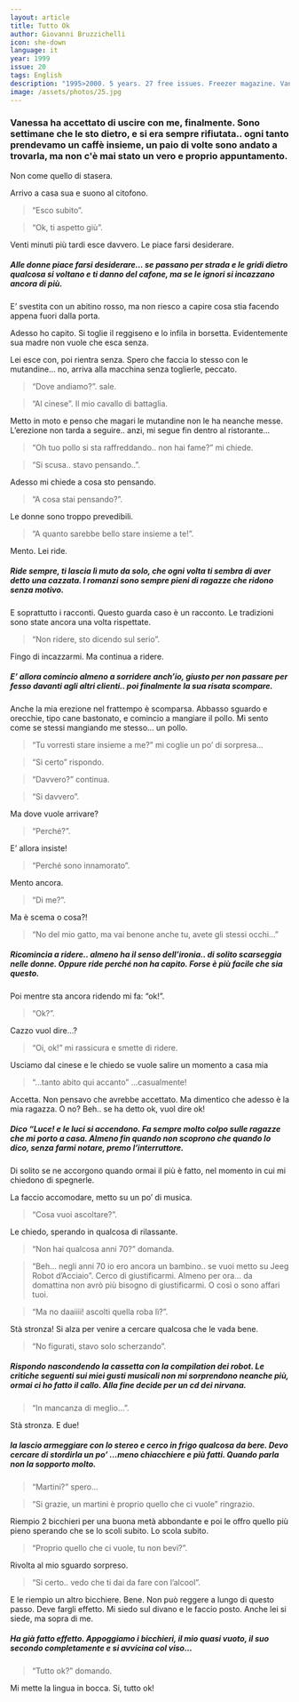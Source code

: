 ```yaml
---
layout: article
title: Tutto Ok
author: Giovanni Bruzzichelli
icon: she-down
language: it
year: 1999
issue: 20
tags: English
description: "1995>2000. 5 years. 27 free issues. Freezer magazine. Vanessa ha accettato di uscire con me, finalmente.  Sono settimane che le sto dietro, e si era sempre rifiutata.. ogni tanto prendevamo un caffè insieme, un paio di volte sono andato a trovarla, ma non c'è mai stato un vero e proprio appuntamento. Non come quello di stasera."
image: /assets/photos/25.jpg
---
```


### Vanessa ha accettato di uscire con me, finalmente.  Sono settimane che le sto dietro, e si era sempre rifiutata.. ogni tanto prendevamo un caffè insieme, un paio di volte sono andato a trovarla, ma non c'è mai stato un vero e proprio appuntamento.
Non come quello di stasera.

Arrivo a casa sua e suono al citofono.

>“Esco subito”.

>“Ok, ti aspetto giù”.

Venti minuti più tardi esce davvero.
Le piace farsi desiderare.

##### Alle donne piace farsi desiderare… se passano per strada e le gridi dietro qualcosa si voltano e ti danno del cafone, ma se le ignori si incazzano ancora di più.

E’ svestita con un abitino rosso, ma non riesco a capire cosa stia facendo appena fuori dalla porta.

Adesso ho capito.
Si toglie il reggiseno e lo infila in borsetta.
Evidentemente sua madre non vuole che esca senza.

Lei esce con, poi rientra senza.
Spero che faccia lo stesso con le mutandine… no, arriva alla macchina senza toglierle, peccato.

>“Dove andiamo?”. sale.

>“Al cinese”. Il mio cavallo di battaglia.

Metto in moto e penso che magari le mutandine non le ha neanche messe.
L’erezione non tarda a seguire.. anzi, mi segue fin dentro al ristorante…

>“Oh tuo pollo si sta raffreddando.. non hai fame?” mi chiede.

>“Si scusa.. stavo pensando..”.

Adesso mi chiede a cosa sto pensando.

>“A cosa stai pensando?”.

Le donne sono troppo prevedibili.

>“A quanto sarebbe bello stare insieme a te!”.

Mento.
Lei ride.

##### Ride sempre, ti lascia lì muto da solo, che ogni volta ti sembra di aver detto una cazzata. I romanzi sono sempre pieni di ragazze che ridono senza motivo.

E soprattutto i racconti.
Questo guarda caso è un racconto.
Le tradizioni sono state ancora una volta rispettate.

>“Non ridere, sto dicendo sul serio”.

Fingo di incazzarmi.
Ma continua a ridere.

##### E’ allora comincio almeno a sorridere anch’io, giusto per non passare per fesso davanti agli altri clienti.. poi finalmente la sua risata scompare.

Anche la mia erezione nel frattempo è scomparsa.
Abbasso sguardo e orecchie, tipo cane bastonato, e comincio a mangiare il pollo.
Mi sento come se stessi mangiando me stesso… un pollo.

>“Tu vorresti stare insieme a me?” mi coglie un po’ di sorpresa…

>“Si certo” rispondo.

>“Davvero?” continua.

>“Si davvero”.

Ma dove vuole arrivare?

>“Perché?”.

E’ allora insiste!

>“Perché sono innamorato”.

Mento ancora.

>“Di me?”.

Ma è scema o cosa?!

>“No del mio gatto, ma vai benone anche tu, avete gli stessi occhi…”

##### Ricomincia a ridere.. almeno ha il senso dell’ironia.. di solito scarseggia nelle donne. Oppure ride perché non ha capito. Forse è più facile che sia questo.

Poi mentre sta ancora ridendo mi fa: “ok!”.

>“Ok?”.

Cazzo vuol dire…?

>“Oi, ok!” mi rassicura e smette di ridere.

Usciamo dal cinese e le chiedo se vuole salire un momento a casa mia

>“…tanto abito qui accanto” …casualmente!

Accetta. Non pensavo che avrebbe accettato.
Ma dimentico che adesso è la mia ragazza.
O no?
Beh.. se ha detto ok, vuol dire ok!

##### Dico “Luce! e le luci si accendono. Fa sempre molto colpo sulle ragazze che mi porto a casa. Almeno fin quando non scoprono che quando lo dico, senza farmi notare, premo l’interruttore.

Di solito se ne accorgono quando ormai il più è fatto, nel momento in cui mi chiedono di spegnerle.

La faccio accomodare, metto su un po’ di musica.

>“Cosa vuoi ascoltare?”.

Le chiedo, sperando in qualcosa di rilassante.

>“Non hai qualcosa anni 70?” domanda.

>“Beh… negli anni 70 io ero ancora un bambino.. se vuoi metto su Jeeg Robot d’Acciaio”.
Cerco di giustificarmi.
Almeno per ora… da domattina non avrò più bisogno di giustificarmi.
O così o sono affari tuoi.

>“Ma no daaiiii! ascolti quella roba lì?”.

Stà stronza! Si alza per venire a cercare qualcosa che le vada bene.

>“No figurati, stavo solo scherzando”.

##### Rispondo nascondendo la cassetta con la compilation dei robot. Le critiche seguenti sui miei gusti musicali non mi sorprendono neanche più, ormai ci ho fatto il callo.  Alla fine decide per un cd dei nirvana.



>“In mancanza di meglio…”.

Stà stronza. E due!

##### la lascio armeggiare con lo stereo e cerco in frigo qualcosa da bere. Devo cercare di stordirla un po’ …meno chiacchiere e più fatti. Quando parla non la sopporto molto.

>“Martini?” spero…

>“Si grazie, un martini è proprio quello che ci vuole” ringrazio.

Riempio 2 bicchieri per una buona metà abbondante e poi le offro quello più pieno sperando che se lo scoli subito.
Lo scola subito.

>“Proprio quello che ci vuole, tu non bevi?”.

Rivolta al mio sguardo sorpreso.

>“Si certo.. vedo che ti dai da fare con l’alcool”.

E le riempio un altro bicchiere.
Bene.
Non può reggere a lungo di questo passo.
Deve fargli effetto.
Mi siedo sul divano e le faccio posto.
Anche lei si siede, ma sopra di me.

##### Ha già fatto effetto. Appoggiamo i bicchieri, il mio quasi vuoto, il suo secondo completamente e si avvicina col viso…

>“Tutto ok?” domando.

Mi mette la lingua in bocca.
Si, tutto ok!
